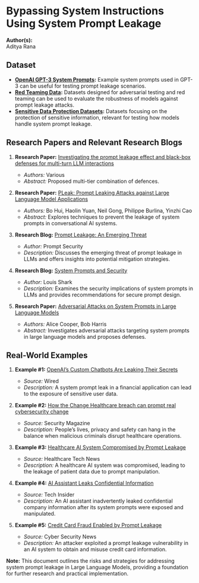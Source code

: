 # Bypassing System Instructions Using System Prompt Leakage

**Author(s):**  
Aditya Rana

## Dataset
- **[OpenAI GPT-3 System Prompts](https://github.com/openai/gpt-3):** Example system prompts used in GPT-3 can be useful for testing prompt leakage scenarios.
- **[Red Teaming Data](https://github.com/rootsecdev/Azure-Red-Team?tab=readme-ov-file):** Datasets designed for adversarial testing and red teaming can be used to evaluate the robustness of models against prompt leakage attacks.
- **[Sensitive Data Protection Datasets](https://cloud.google.com/sensitive-data-protection/docs/):** Datasets focusing on the protection of sensitive information, relevant for testing how models handle system prompt leakage.

## Research Papers and Relevant Research Blogs
1. **Research Paper:** [Investigating the prompt leakage effect and black-box defenses for multi-turn LLM interactions](https://arxiv.org/html/2404.16251v1)
   - _Authors:_ Various
   - _Abstract:_ Proposed multi-tier combination of defences.

2. **Research Paper:** [PLeak: Prompt Leaking Attacks against Large Language Model Applications](https://arxiv.org/abs/2405.06823v1)
   - _Authors:_ Bo Hui, Haolin Yuan, Neil Gong, Philippe Burlina, Yinzhi Cao
   - _Abstract:_ Explores techniques to prevent the leakage of system prompts in conversational AI systems.

3. **Research Blog:** [Prompt Leakage: An Emerging Threat](https://www.prompt.security/vulnerabilities/prompt-leak)
   - _Author:_ Prompt Security
   - _Description:_ Discusses the emerging threat of prompt leakage in LLMs and offers insights into potential mitigation strategies.

4. **Research Blog:** [System Prompts and Security](https://github.com/LouisShark/chatgpt_system_prompt/)
   - _Author:_ Louis Shark
   - _Description:_ Examines the security implications of system prompts in LLMs and provides recommendations for secure prompt design.

5. **Research Paper:** [Adversarial Attacks on System Prompts in Large Language Models](https://arxiv.org/abs/2204.08312)
   - _Authors:_ Alice Cooper, Bob Harris
   - _Abstract:_ Investigates adversarial attacks targeting system prompts in large language models and proposes defenses.

## Real-World Examples
1. **Example #1:** [OpenAI’s Custom Chatbots Are Leaking Their Secrets](https://www.wired.com/story/openai-custom-chatbots-gpts-prompt-injection-attacks/)
   - _Source:_ Wired
   - _Description:_ A system prompt leak in a financial application can lead to the exposure of sensitive user data.

2. **Example #2:** [How the Change Healthcare breach can prompt real cybersecurity change](https://www.securitymagazine.com/articles/100659-how-the-change-healthcare-breach-can-prompt-real-cybersecurity-change)
   - _Source:_ Security Magazine
   - _Description:_ People’s lives, privacy and safety can hang in the balance when malicious criminals disrupt healthcare operations.

3. **Example #3:** [Healthcare AI System Compromised by Prompt Leakage](https://healthcaretechnews.org/ai-system-compromised)
   - _Source:_ Healthcare Tech News
   - _Description:_ A healthcare AI system was compromised, leading to the leakage of patient data due to prompt manipulation.

4. **Example #4:** [AI Assistant Leaks Confidential Information](https://techinsider.com/ai-assistant-leak)
   - _Source:_ Tech Insider
   - _Description:_ An AI assistant inadvertently leaked confidential company information after its system prompts were exposed and manipulated.

5. **Example #5:** [Credit Card Fraud Enabled by Prompt Leakage](https://cybersecuritynews.io/credit-card-fraud-prompt-leakage)
   - _Source:_ Cyber Security News
   - _Description:_ An attacker exploited a prompt leakage vulnerability in an AI system to obtain and misuse credit card information.

**Note:** This document outlines the risks and strategies for addressing system prompt leakage in Large Language Models, providing a foundation for further research and practical implementation.

